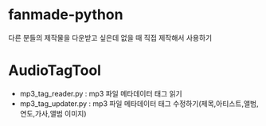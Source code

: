 # fanmade-python
다른 분들의 제작물을 다운받고 싶은데 없을 때 직접 제작해서 사용하기

# AudioTagTool
- mp3_tag_reader.py : mp3 파일 메타데이터 태그 읽기
- mp3_tag_updater.py : mp3 파일 메타데이터 태그 수정하기(제목,아티스트,앨범,연도,가사,앨범 이미지) 